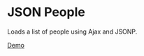 # JSON People 

Loads a list of people using Ajax and JSONP.

[Demo](http://xternbootcamp16.github.io/json-people/)
